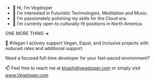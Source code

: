 - 👋 Hi, I’m Vegeloper
- 👀 I’m interested in Futuristic Technologies, Meditation and Music.
- 🌱 I’m passionately polishing my skills for the Cloud era.
- 💞️ I’m currenty open to culturally-fit positions in North America.

ONE MORE THING ➜

🎁 #Vegan I actively support Vegan, Equal, and Inclusive projects with reduced rates and additional support.

Need a focused full-time developer for your fast-paced environment?

📫 Feel free to reach me at khashi@vegeloper.com or simply visit www.Vegeloper.com
